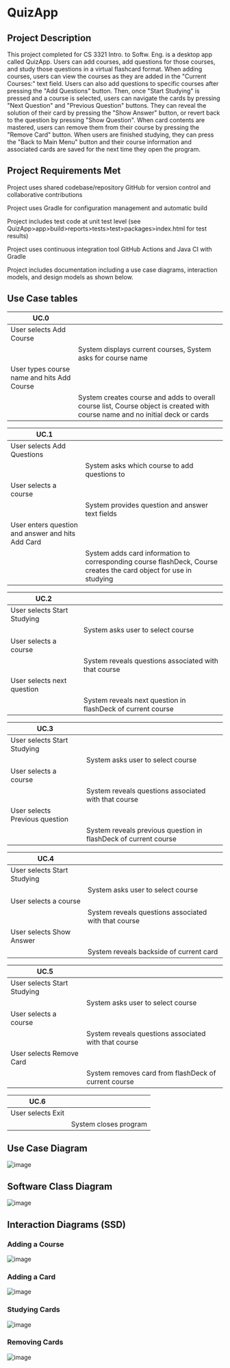 # QuizApp

## Project Description
This project completed for CS 3321 Intro. to Softw. Eng. is a desktop app called QuizApp. Users can add courses, add questions for those courses, and study those questions in a virtual flashcard format. When adding courses, users can view the courses as they are added in the "Current Courses:" text field. Users can also add questions to specific courses after pressing the "Add Questions" button. Then, once "Start Studying" is pressed and a course is selected, users can navigate the cards by pressing "Next Question" and "Previous Question" buttons. They can reveal the solution of their card by pressing the "Show Answer" button, or revert back to the question by pressing "Show Question". When card contents are mastered, users can remove them from their course by pressing the "Remove Card" button. When users are finished studying, they can press the "Back to Main Menu" button and  their course information and associated cards are saved for the next time they open the program. 

## Project Requirements Met
Project uses shared codebase/repository GitHub for version control and collaborative contributions

Project uses Gradle for configuration management and automatic build

Project includes test code at unit test level (see QuizApp>app>build>reports>tests>test>packages>index.html for test results)

Project uses continuous integration tool GitHub Actions and Java CI with Gradle

Project includes documentation including a use case diagrams, interaction models, and design models as shown below.

## Use Case tables
| UC.0                                       |                                                                                                                               |
| ------------------------------------------ | ----------------------------------------------------------------------------------------------------------------------------- |
| User selects Add Course                    |                                                                                                                               |
|                                            | System displays current courses, System asks for course name                                                                  |
| User types course name and hits Add Course |                                                                                                                               |
|                                            | System creates course and adds to overall course list, Course object is created with course name and no initial deck or cards |

| UC.1                                              |                                                                                                                    |
| ------------------------------------------------- | ------------------------------------------------------------------------------------------------------------------ |
| User selects Add Questions                        |                                                                                                                    |
|                                                   | System asks which course to add questions to                                                                       |
| User selects a course                             |                                                                                                                    |
|                                                   | System provides question and answer text fields                                                                    |
| User enters question and answer and hits Add Card |                                                                                                                    |
|                                                   | System adds card information to corresponding course flashDeck, Course creates the card object for use in studying |

| UC.2                        |                                                             |
| --------------------------- | ----------------------------------------------------------- |
| User selects Start Studying |                                                             |
|                             | System asks user to select course                           |
| User selects a course       |                                                             |
|                             | System reveals questions associated with that course        |
| User selects next question  |                                                             |
|                             | System reveals next question in flashDeck of current course |

| UC.3                           |                                                                 |
| ------------------------------ | --------------------------------------------------------------- |
| User selects Start Studying    |                                                                 |
|                                | System asks user to select course                               |
| User selects a course          |                                                                 |
|                                | System reveals questions associated with that course            |
| User selects Previous question |                                                                 |
|                                | System reveals previous question in flashDeck of current course |

| UC.4                        |                                                      |
| --------------------------- | ---------------------------------------------------- |
| User selects Start Studying |                                                      |
|                             | System asks user to select course                    |
| User selects a course       |                                                      |
|                             | System reveals questions associated with that course |
| User selects Show Answer    |                                                      |
|                             | System reveals backside of current card              |

| UC.5                        |                                                      |
| --------------------------- | ---------------------------------------------------- |
| User selects Start Studying |                                                      |
|                             | System asks user to select course                    |
| User selects a course       |                                                      |
|                             | System reveals questions associated with that course |
| User selects Remove Card    |                                                      |
|                             | System removes card from flashDeck of current course |

| UC.6              |                       |
| ----------------- | --------------------- |
| User selects Exit |                       |
|                   | System closes program |

## Use Case Diagram
![image](https://user-images.githubusercontent.com/90599582/206378437-ad1efd7f-05fd-4eb9-803b-60bd57aee7aa.png)

## Software Class Diagram
![image](https://user-images.githubusercontent.com/90599582/206378708-dca4ef5d-ce55-416d-86ca-ec38c247a38a.png)

## Interaction Diagrams (SSD)
### Adding a Course
![image](https://user-images.githubusercontent.com/90599582/206379338-66960c0a-4606-4133-b410-b92b10d2359d.png)

### Adding a Card
![image](https://user-images.githubusercontent.com/90599582/206379391-c2b3c949-4569-42ac-a75e-1f9fdb9503a7.png)

### Studying Cards
![image](https://user-images.githubusercontent.com/90599582/206379435-e03bea4b-3961-4f5f-acfa-d2992601a04a.png)

### Removing Cards
![image](https://user-images.githubusercontent.com/90599582/206379473-a81dfc8b-f486-4357-afe1-5fa0861513ab.png)
